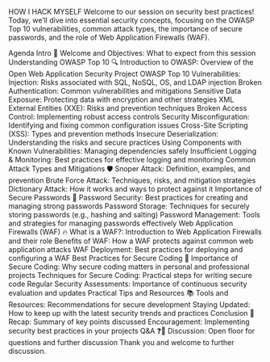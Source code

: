 HOW I HACK MYSELF
Welcome to our session on security best practices! Today, we’ll dive into essential security concepts, focusing on the OWASP Top 10 vulnerabilities, common attack types, the importance of secure passwords, and the role of Web Application Firewalls (WAF).

Agenda 
Intro 👋
Welcome and Objectives: What to expect from this session
Understanding OWASP Top 10 🔍
Introduction to OWASP: Overview of the Open Web Application Security Project
OWASP Top 10 Vulnerabilities:
Injection: Risks associated with SQL, NoSQL, OS, and LDAP injection
Broken Authentication: Common vulnerabilities and mitigations
Sensitive Data Exposure: Protecting data with encryption and other strategies
XML External Entities (XXE): Risks and prevention techniques
Broken Access Control: Implementing robust access controls
Security Misconfiguration: Identifying and fixing common configuration issues
Cross-Site Scripting (XSS): Types and prevention methods
Insecure Deserialization: Understanding the risks and secure practices
Using Components with Known Vulnerabilities: Managing dependencies safely
Insufficient Logging & Monitoring: Best practices for effective logging and monitoring
Common Attack Types and Mitigations 🛡️
Snoper Attack: Definition, examples, and prevention
Brute Force Attack: Techniques, risks, and mitigation strategies
Dictionary Attack: How it works and ways to protect against it
Importance of Secure Passwords 🔑
Password Security: Best practices for creating and managing strong passwords
Password Storage: Techniques for securely storing passwords (e.g., hashing and salting)
Password Management: Tools and strategies for managing passwords effectively
Web Application Firewalls (WAF) 🔥
What is a WAF?: Introduction to Web Application Firewalls and their role
Benefits of WAF: How a WAF protects against common web application attacks
WAF Deployment: Best practices for deploying and configuring a WAF
Best Practices for Secure Coding 🔐
Importance of Secure Coding: Why secure coding matters in personal and professional projects
Techniques for Secure Coding: Practical steps for writing secure code
Regular Security Assessments: Importance of continuous security evaluation and updates
Practical Tips and Resources 📚
Tools and Resources: Recommendations for secure development
Staying Updated: How to keep up with the latest security trends and practices
Conclusion 🎯
Recap: Summary of key points discussed
Encouragement: Implementing security best practices in your projects
Q&A ❓💬
Discussion: Open floor for questions and further discussion
Thank you and welcome to further discussion.
